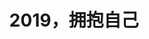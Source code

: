 ---
title: 2019，拥抱自己
tags: [介绍, 孤独症, ASD]
color: danger
description: 任何人都有无限可能，只是很多时候，人们被他人贴的标签和过往的经历束缚
external_url: http://mp.weixin.qq.com/s?__biz=MzIyMzgyMjY5NQ==&amp;mid=2247483882&amp;idx=1&amp;sn=b052e28f8f2e184d28e0ff0620af932e&amp;chksm=e81917e2df6e9ef45bdab4207f20802659f2f21daa6147b2f7207fccfcce8e8b8e3fae24fc37&amp;scene=27#wechat_redirect
---